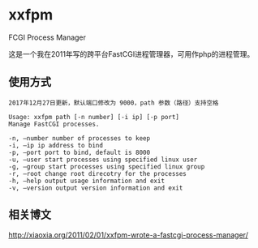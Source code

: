 # xxfpm
FCGI Process Manager

这是一个我在2011年写的跨平台FastCGI进程管理器，可用作php的进程管理。

## 使用方式

	2017年12月27日更新，默认端口修改为 9000，path 参数（路径）支持空格


```
Usage: xxfpm path [-n number] [-i ip] [-p port]
Manage FastCGI processes.

-n, –number number of processes to keep
-i, –ip ip address to bind
-p, –port port to bind, default is 8000
-u, –user start processes using specified linux user
-g, –group start processes using specified linux group
-r, –root change root direcotry for the processes
-h, –help output usage information and exit
-v, –version output version information and exit
```

## 相关博文

http://xiaoxia.org/2011/02/01/xxfpm-wrote-a-fastcgi-process-manager/
